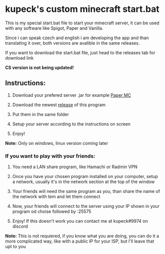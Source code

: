 # kupeck's custom minecraft start.bat

This is my special start.bat file to start your minecraft server, it can be used with any software like Spigot, Paper and Vanilla.

Since i can speak czech and english i am developing the app and than translating it over, both versions are avalible in the same releases.

If you want to download the start.bat file, just head to the releases tab for download link

**__CS version is not being updated!__**

## Instructions:

1. Download your prefered server .jar for example [Paper MC](https://papermc.io/downloads)

2. Download the newest [release](https://github.com/kupeck/minecraft-server-starter/releases) of this program

3. Put them in the same folder

4. Setup your server according to the instructions on screen

5. Enjoy!

**Note:** Only on windows, linux version coming later

### If you want to play with your friends:

1. You need a LAN share program, like Hamachi or Radmin VPN

2. Once you have your chosen program installed on your computer, setup a network, usually it's in the network section at the top of the window

3. Your friends wiil need the same program as you, than share the name of the network with tem and let them connect

4. Now, your friends will connect to the server using your IP shown in your program od choise followed by :25575

5. Enjoy! If this doesn't work you can contact me at kupeck#9974 on discord

**Note:** This is not requiered, if you know what you are doing, you can do it a more complicated way, like with a public IP for your ISP, but I'll leave that upt to you